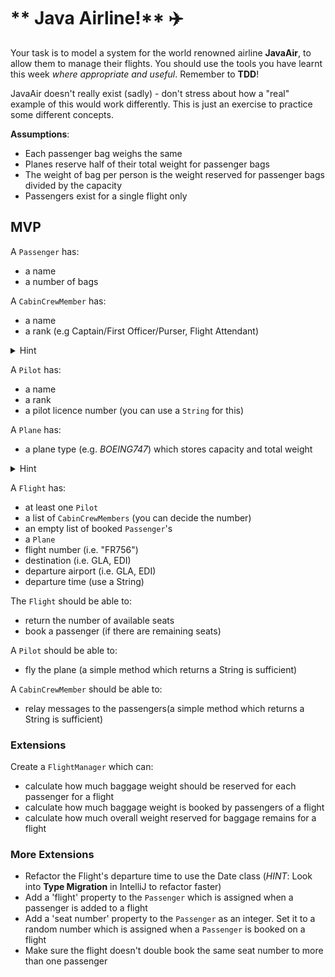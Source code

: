 # ** Java Airline!** :airplane:

Your task is to model a system for the world renowned airline __JavaAir__, to allow them to manage their flights. You should use the tools you have learnt this week _where appropriate and useful_. Remember to **TDD**!

JavaAir doesn't really exist (sadly) - don't stress about how a "real" example of this would work differently. This is just an exercise to practice some different concepts.

**Assumptions**:

* Each passenger bag weighs the same
* Planes reserve half of their total weight for passenger bags
* The weight of bag per person is the weight reserved for passenger bags divided by the capacity
* Passengers exist for a single flight only

## MVP
A `Passenger` has:

* a name
* a number of bags

A `CabinCrewMember` has:

* a name
* a rank (e.g Captain/First Officer/Purser, Flight Attendant)
<details>
    <summary>Hint</summary>
    <p>Perhaps use an `enum` for this</p>
  </details>

A `Pilot` has:

* a name
* a rank
* a pilot licence number (you can use a `String` for this)
  

A `Plane` has:

* a plane type (e.g. *BOEING747*) which stores capacity and total weight
<details>
  <summary>Hint</summary>
  <p>Perhaps use an `enum` for this</p>
</details>

A `Flight` has:

* at least one `Pilot`
* a list of `CabinCrewMembers` (you can decide the number)
* an empty list of booked `Passenger`'s
* a `Plane`
* flight number (i.e. "FR756")
* destination (i.e. GLA, EDI)
* departure airport (i.e. GLA, EDI)
* departure time (use a String)

The `Flight`  should be able to:

* return the number of available seats
* book a passenger (if there are remaining seats)

A `Pilot` should be able to:

* fly the plane (a simple method which returns a String is sufficient)

A `CabinCrewMember` should be able to:

* relay messages to the passengers(a simple method which returns a String is sufficient)

### Extensions
Create a `FlightManager` which can:

* calculate how much baggage weight should be reserved for each passenger for a flight
* calculate how much baggage weight is booked by passengers of a flight
* calculate how much overall weight reserved for baggage remains for a flight

### More Extensions
* Refactor the Flight's departure time to use the Date class (*HINT*: Look into **Type Migration** in IntelliJ to refactor faster)
* Add a 'flight' property to the `Passenger` which is assigned when a passenger is added to a flight
* Add a 'seat number' property to the `Passenger` as an integer. Set it to a random number which is assigned when a `Passenger` is booked on a flight
* Make sure the flight doesn't double book the same seat number to more than one passenger
